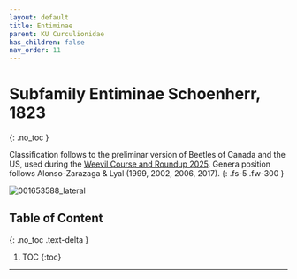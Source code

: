```yaml
---
layout: default
title: Entiminae
parent: KU Curculionidae
has_children: false
nav_order: 11
---
```



# Subfamily Entiminae Schoenherr, 1823
{: .no_toc }

Classification follows to the preliminar version of Beetles of Canada and the US, used during the [Weevil Course and Roundup 2025](https://www.curculionoidea.org/weevil-course-roundup-arizona). Genera position follows Alonso-Zarazaga & Lyal (1999, 2002, 2006, 2017). 
{: .fs-5 .fw-300 }

![001653588_lateral](https://github.com/user-attachments/assets/ab87832b-8b24-48c4-997d-97dcd618d75c)


## Table of Content
{: .no_toc .text-delta }

1. TOC
{:toc}

---

